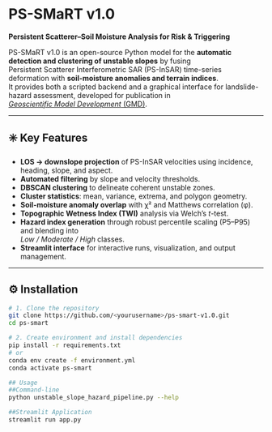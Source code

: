 # PS-SMaRT v1.0  
**Persistent Scatterer–Soil Moisture Analysis for Risk & Triggering**

PS-SMaRT v1.0 is an open-source Python model for the **automatic detection and clustering of unstable slopes** by fusing  
Persistent Scatterer Interferometric SAR (PS-InSAR) time-series deformation with **soil-moisture anomalies and terrain indices**.  
It provides both a scripted backend and a graphical interface for landslide-hazard assessment, developed for publication in  
[*Geoscientific Model Development* (GMD)](https://www.geoscientific-model-development.net/).

---

## ✳️ Key Features
- **LOS → downslope projection** of PS-InSAR velocities using incidence, heading, slope, and aspect.  
- **Automated filtering** by slope and velocity thresholds.  
- **DBSCAN clustering** to delineate coherent unstable zones.  
- **Cluster statistics**: mean, variance, extrema, and polygon geometry.  
- **Soil-moisture anomaly overlap** with χ² and Matthews correlation (φ).  
- **Topographic Wetness Index (TWI)** analysis via Welch’s *t*-test.  
- **Hazard index generation** through robust percentile scaling (P5–P95) and blending into  
  *Low / Moderate / High* classes.  
- **Streamlit interface** for interactive runs, visualization, and output management.

---

## ⚙️ Installation
```bash
# 1. Clone the repository
git clone https://github.com/<yourusername>/ps-smart-v1.0.git
cd ps-smart

# 2. Create environment and install dependencies
pip install -r requirements.txt
# or
conda env create -f environment.yml
conda activate ps-smart

## Usage
##Command-line
python unstable_slope_hazard_pipeline.py --help

##Streamlit Application
streamlit run app.py

